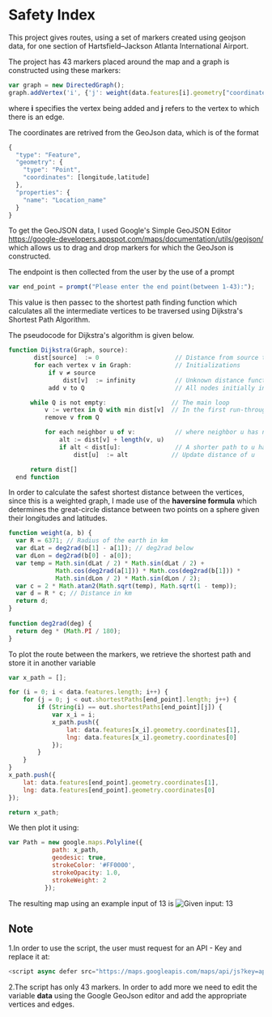 # Safety Index
This project gives routes, using a set of markers created using geojson data, for one section of Hartsfield–Jackson Atlanta International Airport.

The project has 43 markers placed around the map and a graph is constructed using these markers:
```javascript
var graph = new DirectedGraph();
graph.addVertex('i', {'j': weight(data.features[i].geometry["coordinates"], data.features[j].geometry["coordinates"]),..});
```
where **i** specifies the vertex being added and **j** refers to the vertex to which there is an edge.

The coordinates are retrived from the GeoJson data, which is of the format
```javascript
{
  "type": "Feature",
  "geometry": {
    "type": "Point",
    "coordinates": [longitude,latitude]
  },
  "properties": {
    "name": "Location_name"
  }
}
```
To get the GeoJSON data, I used Google's Simple GeoJSON Editor https://google-developers.appspot.com/maps/documentation/utils/geojson/ which allows us to drag and drop markers for which the GeoJson is constructed.

The endpoint is then collected from the user by the use of a prompt
```javascript
var end_point = prompt("Please enter the end point(between 1-43):");
```
This value is then passec to the shortest path finding function which calculates all the intermediate vertices to be traversed using Dijkstra's Shortest Path Algorithm.

The pseudocode for Dijkstra's algorithm is given below.
```javascript
function Dijkstra(Graph, source):
       dist[source]  := 0                     // Distance from source to source is set to 0
       for each vertex v in Graph:            // Initializations
           if v ≠ source
               dist[v]  := infinity           // Unknown distance function from source to each node set to infinity
           add v to Q                         // All nodes initially in Q

      while Q is not empty:                  // The main loop
          v := vertex in Q with min dist[v]  // In the first run-through, this vertex is the source node
          remove v from Q 

          for each neighbor u of v:           // where neighbor u has not yet been removed from Q.
              alt := dist[v] + length(v, u)
              if alt < dist[u]:               // A shorter path to u has been found
                  dist[u]  := alt            // Update distance of u 

      return dist[]
  end function
```
In order to calculate the safest shortest distance between the vertices, since this is a weighted graph, I made use of the **haversine formula** which determines the great-circle distance between two points on a sphere given their longitudes and latitudes.
```javascript
function weight(a, b) {
  var R = 6371; // Radius of the earth in km
  var dLat = deg2rad(b[1] - a[1]); // deg2rad below
  var dLon = deg2rad(b[0] - a[0]);
  var temp = Math.sin(dLat / 2) * Math.sin(dLat / 2) +
             Math.cos(deg2rad(a[1])) * Math.cos(deg2rad(b[1])) *
             Math.sin(dLon / 2) * Math.sin(dLon / 2);
  var c = 2 * Math.atan2(Math.sqrt(temp), Math.sqrt(1 - temp));
  var d = R * c; // Distance in km
  return d;
}
                      
function deg2rad(deg) {
  return deg * (Math.PI / 180);
}
```
To plot the route between the markers, we retrieve the shortest path and store it in another variable
```javascript
var x_path = [];

for (i = 0; i < data.features.length; i++) {
	for (j = 0; j < out.shortestPaths[end_point].length; j++) {
		if (String(i) == out.shortestPaths[end_point][j]) {
			var x_i = i;
			x_path.push({
				lat: data.features[x_i].geometry.coordinates[1],
				lng: data.features[x_i].geometry.coordinates[0]
			});
		}
	}
}
x_path.push({
	lat: data.features[end_point].geometry.coordinates[1],
	lng: data.features[end_point].geometry.coordinates[0]
});

return x_path;

```
We then plot it using:
```javascript
var Path = new google.maps.Polyline({
            path: x_path,
            geodesic: true,
            strokeColor: '#FF0000',
            strokeOpacity: 1.0,
            strokeWeight: 2
          });
```
The resulting map using an example input of 13 is
![](output.png "Given input: 13")

## Note
1.In order to use the script, the user must request for an API - Key and replace it at:
```javascript
<script async defer src="https://maps.googleapis.com/maps/api/js?key=apikey&callback=initMap">
```
2.The script has only 43 markers. In order to add more we need to edit the variable **data** using the Google GeoJson editor and add the appropriate vertices and edges.



